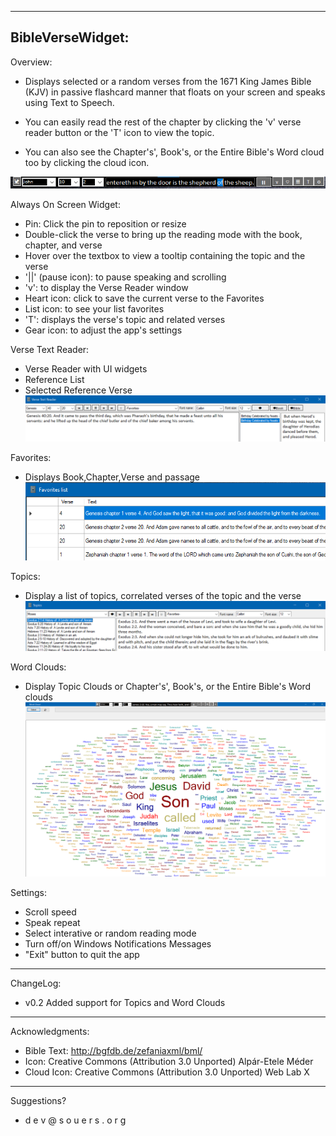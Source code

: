 ﻿-----------------
BibleVerseWidget:
-----------------

Overview:
- Displays selected or a random verses from the 1671 King James Bible (KJV) in passive flashcard manner that floats on your screen and speaks using Text to Speech.

- You can easily read the rest of the chapter by clicking the 'v' verse reader button or the 'T' icon to view the topic.
- You can also see the Chapter's', Book's, or the Entire Bible's Word cloud too by clicking the cloud icon.

![Alt text](bibleversewidget.png "Bible Verse Widget main widget")


Always On Screen Widget:
- Pin: Click the pin to reposition or resize
- Double-click the verse to bring up the reading mode with the book, chapter, and verse
- Hover over the textbox to view a tooltip containing the topic and the verse
- '||' (pause icon): to pause speaking and scrolling
- 'v': to display the Verse Reader window
- Heart icon: click to save the current verse to the Favorites
- List icon: to see your list favorites
- 'T': displays the verse's topic and related verses
- Gear icon: to adjust the app's settings


Verse Text Reader:
- Verse Reader with UI widgets
- Reference List
- Selected Reference Verse
![Alt text](bibleversewidgt-text_reader.png "Verse Text Reader")


Favorites:
- Displays Book,Chapter,Verse and passage
![Alt text](bibleversewidget-favorites_list.png "Favorites List")


Topics:
- Display a list of topics, correlated verses of the topic and the verse
![Alt text](bibleversewidget-topics.png "Topics")


Word Clouds:
- Display Topic Clouds or Chapter's', Book's, or the Entire Bible's Word clouds
![Alt text](bibleversewidget-cloud.png "Word Clouds")


Settings:
- Scroll speed
- Speak repeat
- Select interative or random reading mode
- Turn off/on Windows Notifications Messages
- "Exit" button to quit the app


-----------------          
ChangeLog:
- v0.2 Added support for Topics and Word Clouds


-----------------
Acknowledgments:
- Bible Text: http://bgfdb.de/zefaniaxml/bml/
- Icon:
    Creative Commons (Attribution 3.0 Unported)
    Alpár-Etele Méder
- Cloud Icon:
    Creative Commons (Attribution 3.0 Unported)
    Web Lab X


-----------------
Suggestions?
 - d e v @ s o u e r s . o r g